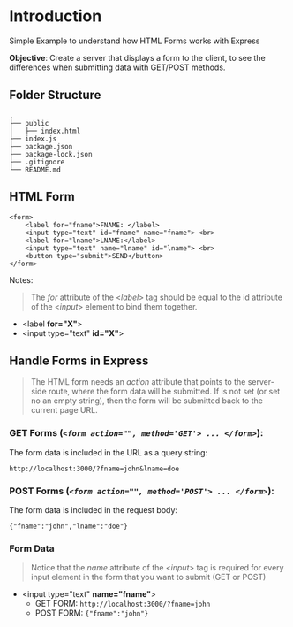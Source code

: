 # Introduction
Simple Example to understand how HTML Forms works with Express

**Objective**: Create a server that displays a form to the client, to see the differences when submitting data with GET/POST methods. 

## Folder Structure 
```
.
├── public
│   ├── index.html
├── index.js
├── package.json
├── package-lock.json
├── .gitignore
└── README.md
```
## HTML Form
```
<form>
    <label for="fname">FNAME: </label> 
    <input type="text" id="fname" name="fname"> <br> 
    <label for="lname">LNAME:</label>
    <input type="text" name="lname" id="lname"> <br>
    <button type="submit">SEND</button>
</form>
```
Notes:

> The *for* attribute of the <*label*> tag should be equal to the id attribute of the <*input*> element to bind them together.

- <label **for="X"**> 
- <input type="text" **id="X"**>


## Handle Forms in Express

> The HTML form needs an *action* attribute that points to the server-side route, where the form data will be submitted. If is not set (or set no an empty string), then the form will be submitted back to the current page URL.

### GET Forms  (*`<form action="", method='GET'> ... </form>`*):
The form data is included in the URL as a query string:
```
http://localhost:3000/?fname=john&lname=doe
```

### POST Forms (*`<form action="", method='POST'> ... </form>`*):
The form data is included in the request body:
```
{"fname":"john","lname":"doe"}
```

### Form Data
> Notice that the *name* attribute of the <*input*> tag is required for every input element in the form that you want to submit (GET or POST)

- <input type="text" **name="fname"**>
     - GET FORM: ``http://localhost:3000/?fname=john``
     - POST FORM: ``{"fname":"john"}``




